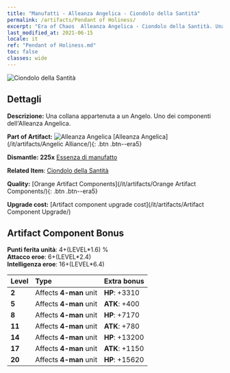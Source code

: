 ```yaml
---
title: "Manufatti - Alleanza Angelica - Ciondolo della Santità"
permalink: /artifacts/Pendant of Holiness/
excerpt: "Era of Chaos  Alleanza Angelica - Ciondolo della Santità. Una collana appartenuta a un Angelo. Uno dei componenti dell'Alleanza Angelica."
last_modified_at: 2021-06-15
locale: it
ref: "Pendant of Holiness.md"
toc: false
classes: wide
---
```


 ![Ciondolo della Santità](/images/t/artifact_40416.png)



## Dettagli

 **Descrizione:** Una collana appartenuta a un Angelo. Uno dei componenti dell'Alleanza Angelica.

 **Part of Artifact:** ![Alleanza Angelica](/images/t/icon_artifact_41.png) [Alleanza Angelica](/it/artifacts/Angelic Alliance/){: .btn .btn--era5}

 **Dismantle: 225x** [Essenza di manufatto](/ItemsIT/con_905/)

 **Related Item**: [Ciondolo della Santità](/ItemsIT/art_155/)

 **Quality:** [Orange Artifact Components](/it/artifacts/Orange Artifact Components/){: .btn .btn--era5}

 **Upgrade cost:** [Artifact component upgrade cost](/it/artifacts/Artifact Component Upgrade/)

## Artifact Component Bonus

  **Punti ferita unità**: 4+(LEVEL\*1.6) %<br/>**Attacco eroe**: 6+(LEVEL\*2.4)<br/>**Intelligenza eroe**: 16+(LEVEL\*6.4)

  |  Level  | Type |    Extra bonus  | 
  |:--------|:-----|:----------------| 
  | **2** | Affects **4-man** unit | **HP**: +3310 | 
  | **5** | Affects **4-man** unit | **ATK**: +400 | 
  | **8** | Affects **4-man** unit | **HP**: +7170 | 
  | **11** | Affects **4-man** unit | **ATK**: +780 | 
  | **14** | Affects **4-man** unit | **HP**: +13200 | 
  | **17** | Affects **4-man** unit | **ATK**: +1150 | 
  | **20** | Affects **4-man** unit | **HP**: +15620 | 
